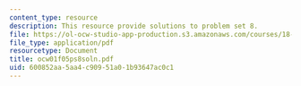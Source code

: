 ```yaml
---
content_type: resource
description: This resource provide solutions to problem set 8.
file: https://ol-ocw-studio-app-production.s3.amazonaws.com/courses/18-01-single-variable-calculus-fall-2005/600852aa5aa4c90951a01b93647ac0c1_ocw01f05ps8soln.pdf
file_type: application/pdf
resourcetype: Document
title: ocw01f05ps8soln.pdf
uid: 600852aa-5aa4-c909-51a0-1b93647ac0c1
---
```

